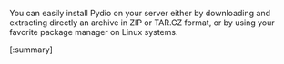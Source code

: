 You can easily install Pydio on your server either by downloading and extracting directly an archive in ZIP or TAR.GZ format,
or by using your favorite package manager on Linux systems.

[:summary]